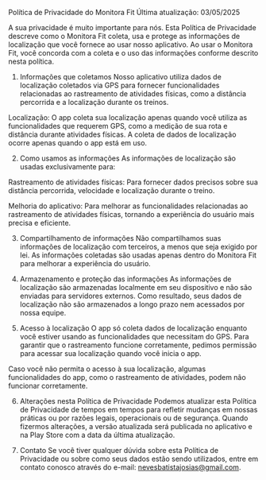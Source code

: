 Política de Privacidade do Monitora Fit
Última atualização: 03/05/2025

A sua privacidade é muito importante para nós. Esta Política de Privacidade descreve como o Monitora Fit coleta, usa e protege as informações de localização que você fornece ao usar nosso aplicativo. Ao usar o Monitora Fit, você concorda com a coleta e o uso das informações conforme descrito nesta política.

1. Informações que coletamos
Nosso aplicativo utiliza dados de localização coletados via GPS para fornecer funcionalidades relacionadas ao rastreamento de atividades físicas, como a distância percorrida e a localização durante os treinos.

Localização: O app coleta sua localização apenas quando você utiliza as funcionalidades que requerem GPS, como a medição de sua rota e distância durante atividades físicas. A coleta de dados de localização ocorre apenas quando o app está em uso.

2. Como usamos as informações
As informações de localização são usadas exclusivamente para:

Rastreamento de atividades físicas: Para fornecer dados precisos sobre sua distância percorrida, velocidade e localização durante o treino.

Melhoria do aplicativo: Para melhorar as funcionalidades relacionadas ao rastreamento de atividades físicas, tornando a experiência do usuário mais precisa e eficiente.

3. Compartilhamento de informações
Não compartilhamos suas informações de localização com terceiros, a menos que seja exigido por lei. As informações coletadas são usadas apenas dentro do Monitora Fit para melhorar a experiência do usuário.

4. Armazenamento e proteção das informações
As informações de localização são armazenadas localmente em seu dispositivo e não são enviadas para servidores externos. Como resultado, seus dados de localização não são armazenados a longo prazo nem acessados por nossa equipe.

5. Acesso à localização
O app só coleta dados de localização enquanto você estiver usando as funcionalidades que necessitam do GPS. Para garantir que o rastreamento funcione corretamente, pedimos permissão para acessar sua localização quando você inicia o app.

Caso você não permita o acesso à sua localização, algumas funcionalidades do app, como o rastreamento de atividades, podem não funcionar corretamente.

6. Alterações nesta Política de Privacidade
Podemos atualizar esta Política de Privacidade de tempos em tempos para refletir mudanças em nossas práticas ou por razões legais, operacionais ou de segurança. Quando fizermos alterações, a versão atualizada será publicada no aplicativo e na Play Store com a data da última atualização.

7. Contato
Se você tiver qualquer dúvida sobre esta Política de Privacidade ou sobre como seus dados estão sendo utilizados, entre em contato conosco através do e-mail: nevesbatistajosias@gmail.com.
